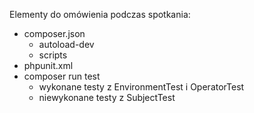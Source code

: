 Elementy do omówienia podczas spotkania:

- composer.json
  - autoload-dev
  - scripts
- phpunit.xml
- composer run test
  - wykonane testy z EnvironmentTest i OperatorTest
  - niewykonane testy z SubjectTest 